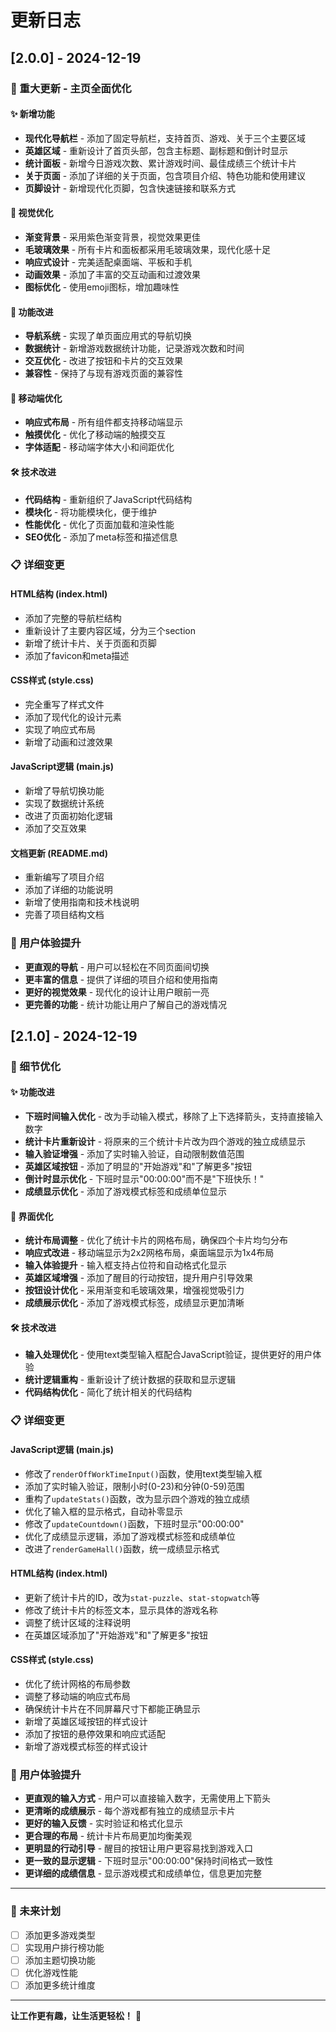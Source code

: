 # 更新日志

## [2.0.0] - 2024-12-19

### 🎉 重大更新 - 主页全面优化

#### ✨ 新增功能
- **现代化导航栏** - 添加了固定导航栏，支持首页、游戏、关于三个主要区域
- **英雄区域** - 重新设计了首页头部，包含主标题、副标题和倒计时显示
- **统计面板** - 新增今日游戏次数、累计游戏时间、最佳成绩三个统计卡片
- **关于页面** - 添加了详细的关于页面，包含项目介绍、特色功能和使用建议
- **页脚设计** - 新增现代化页脚，包含快速链接和联系方式

#### 🎨 视觉优化
- **渐变背景** - 采用紫色渐变背景，视觉效果更佳
- **毛玻璃效果** - 所有卡片和面板都采用毛玻璃效果，现代化感十足
- **响应式设计** - 完美适配桌面端、平板和手机
- **动画效果** - 添加了丰富的交互动画和过渡效果
- **图标优化** - 使用emoji图标，增加趣味性

#### 🔧 功能改进
- **导航系统** - 实现了单页面应用式的导航切换
- **数据统计** - 新增游戏数据统计功能，记录游戏次数和时间
- **交互优化** - 改进了按钮和卡片的交互效果
- **兼容性** - 保持了与现有游戏页面的兼容性

#### 📱 移动端优化
- **响应式布局** - 所有组件都支持移动端显示
- **触摸优化** - 优化了移动端的触摸交互
- **字体适配** - 移动端字体大小和间距优化

#### 🛠️ 技术改进
- **代码结构** - 重新组织了JavaScript代码结构
- **模块化** - 将功能模块化，便于维护
- **性能优化** - 优化了页面加载和渲染性能
- **SEO优化** - 添加了meta标签和描述信息

### 📋 详细变更

#### HTML结构 (index.html)
- 添加了完整的导航栏结构
- 重新设计了主要内容区域，分为三个section
- 新增了统计卡片、关于页面和页脚
- 添加了favicon和meta描述

#### CSS样式 (style.css)
- 完全重写了样式文件
- 添加了现代化的设计元素
- 实现了响应式布局
- 新增了动画和过渡效果

#### JavaScript逻辑 (main.js)
- 新增了导航切换功能
- 实现了数据统计系统
- 改进了页面初始化逻辑
- 添加了交互效果

#### 文档更新 (README.md)
- 重新编写了项目介绍
- 添加了详细的功能说明
- 新增了使用指南和技术栈说明
- 完善了项目结构文档

### 🎯 用户体验提升
- **更直观的导航** - 用户可以轻松在不同页面间切换
- **更丰富的信息** - 提供了详细的项目介绍和使用指南
- **更好的视觉效果** - 现代化的设计让用户眼前一亮
- **更完善的功能** - 统计功能让用户了解自己的游戏情况

## [2.1.0] - 2024-12-19

### 🔧 细节优化

#### ✨ 功能改进
- **下班时间输入优化** - 改为手动输入模式，移除了上下选择箭头，支持直接输入数字
- **统计卡片重新设计** - 将原来的三个统计卡片改为四个游戏的独立成绩显示
- **输入验证增强** - 添加了实时输入验证，自动限制数值范围
- **英雄区域按钮** - 添加了明显的"开始游戏"和"了解更多"按钮
- **倒计时显示优化** - 下班时显示"00:00:00"而不是"下班快乐！"
- **成绩显示优化** - 添加了游戏模式标签和成绩单位显示

#### 🎨 界面优化
- **统计布局调整** - 优化了统计卡片的网格布局，确保四个卡片均匀分布
- **响应式改进** - 移动端显示为2x2网格布局，桌面端显示为1x4布局
- **输入体验提升** - 输入框支持占位符和自动格式化显示
- **英雄区域增强** - 添加了醒目的行动按钮，提升用户引导效果
- **按钮设计优化** - 采用渐变和毛玻璃效果，增强视觉吸引力
- **成绩展示优化** - 添加了游戏模式标签，成绩显示更加清晰

#### 🛠️ 技术改进
- **输入处理优化** - 使用text类型输入框配合JavaScript验证，提供更好的用户体验
- **统计逻辑重构** - 重新设计了统计数据的获取和显示逻辑
- **代码结构优化** - 简化了统计相关的代码结构

### 📋 详细变更

#### JavaScript逻辑 (main.js)
- 修改了`renderOffWorkTimeInput()`函数，使用text类型输入框
- 添加了实时输入验证，限制小时(0-23)和分钟(0-59)范围
- 重构了`updateStats()`函数，改为显示四个游戏的独立成绩
- 优化了输入框的显示格式，自动补零显示
- 修改了`updateCountdown()`函数，下班时显示"00:00:00"
- 优化了成绩显示逻辑，添加了游戏模式标签和成绩单位
- 改进了`renderGameHall()`函数，统一成绩显示格式

#### HTML结构 (index.html)
- 更新了统计卡片的ID，改为`stat-puzzle`、`stat-stopwatch`等
- 修改了统计卡片的标签文本，显示具体的游戏名称
- 调整了统计区域的注释说明
- 在英雄区域添加了"开始游戏"和"了解更多"按钮

#### CSS样式 (style.css)
- 优化了统计网格的布局参数
- 调整了移动端的响应式布局
- 确保统计卡片在不同屏幕尺寸下都能正确显示
- 新增了英雄区域按钮的样式设计
- 添加了按钮的悬停效果和响应式适配
- 新增了游戏模式标签的样式设计

### 🎯 用户体验提升
- **更直观的输入方式** - 用户可以直接输入数字，无需使用上下箭头
- **更清晰的成绩展示** - 每个游戏都有独立的成绩显示卡片
- **更好的输入反馈** - 实时验证和格式化显示
- **更合理的布局** - 统计卡片布局更加均衡美观
- **更明显的行动引导** - 醒目的按钮让用户更容易找到游戏入口
- **更一致的显示逻辑** - 下班时显示"00:00:00"保持时间格式一致性
- **更详细的成绩信息** - 显示游戏模式和成绩单位，信息更加完整

---

### 🔮 未来计划
- [ ] 添加更多游戏类型
- [ ] 实现用户排行榜功能
- [ ] 添加主题切换功能
- [ ] 优化游戏性能
- [ ] 添加更多统计维度

---

**让工作更有趣，让生活更轻松！** 🎉 